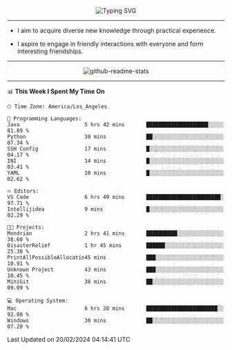 <p align="center">
  <img src="https://readme-typing-svg.demolab.com?font=Fira+Code&weight=500&size=32&duration=2500&pause=1600&center=true&vCenter=true&random=false&width=1024&height=64&lines=Hi+there+%F0%9F%91%8B;I'm+delighted+you+could+make+it+here+%F0%9F%8E%89;I'm+Harry%2C+a+college+student+still+finding+my+way" alt="Typing SVG" />
</p>


---


- I aim to acquire diverse new knowledge through practical experience.

- I aspire to engage in friendly interactions with everyone and form interesting friendships.


---


<p align="center">
  <img src="https://github-readme-stats.vercel.app/api?username=Harry-Jing&show_icons=true" alt="github-readme-stats"/>
</p>


---

<!--START_SECTION:waka-->
📊 **This Week I Spent My Time On** 

```text
🕑︎ Time Zone: America/Los_Angeles

💬 Programming Languages: 
Java                     5 hrs 42 mins       ████████████████████░░░░░   81.89 % 
Python                   30 mins             ██░░░░░░░░░░░░░░░░░░░░░░░   07.34 % 
SSH Config               17 mins             █░░░░░░░░░░░░░░░░░░░░░░░░   04.17 % 
INI                      14 mins             █░░░░░░░░░░░░░░░░░░░░░░░░   03.41 % 
YAML                     10 mins             █░░░░░░░░░░░░░░░░░░░░░░░░   02.62 % 

🔥 Editors: 
VS Code                  6 hrs 49 mins       ████████████████████████░   97.71 % 
Intellijidea             9 mins              █░░░░░░░░░░░░░░░░░░░░░░░░   02.29 % 

🐱‍💻 Projects: 
Mondrian                 2 hrs 41 mins       ██████████░░░░░░░░░░░░░░░   38.60 % 
DisasterRelief           1 hr 45 mins        ██████░░░░░░░░░░░░░░░░░░░   25.30 % 
PrintAllPossibleAllocatio45 mins             ███░░░░░░░░░░░░░░░░░░░░░░   10.91 % 
Unknown Project          43 mins             ███░░░░░░░░░░░░░░░░░░░░░░   10.45 % 
MiniGit                  38 mins             ██░░░░░░░░░░░░░░░░░░░░░░░   09.09 % 

💻 Operating System: 
Mac                      6 hrs 28 mins       ███████████████████████░░   92.80 % 
Windows                  30 mins             ██░░░░░░░░░░░░░░░░░░░░░░░   07.20 % 
```


 Last Updated on 20/02/2024 04:14:41 UTC
<!--END_SECTION:waka-->
